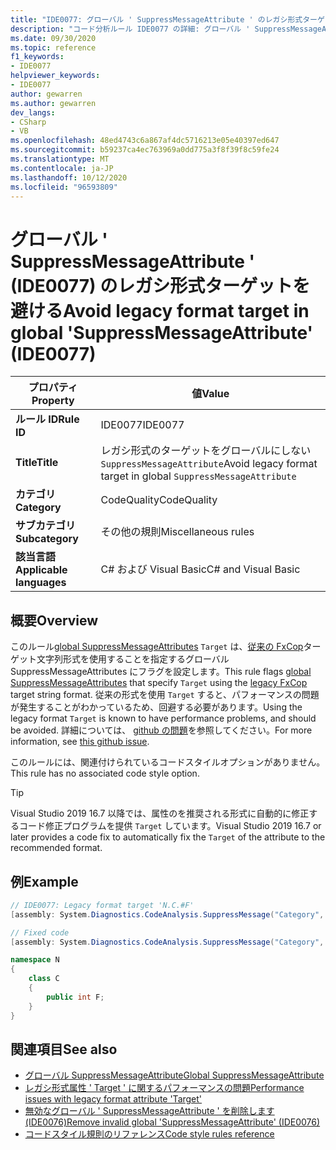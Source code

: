 ```yaml
---
title: "IDE0077: グローバル ' SuppressMessageAttribute ' のレガシ形式ターゲットを避けてください"
description: "コード分析ルール IDE0077 の詳細: グローバル ' SuppressMessageAttribute ' でのレガシ形式ターゲットの回避"
ms.date: 09/30/2020
ms.topic: reference
f1_keywords:
- IDE0077
helpviewer_keywords:
- IDE0077
author: gewarren
ms.author: gewarren
dev_langs:
- CSharp
- VB
ms.openlocfilehash: 48ed4743c6a867af4dc5716213e05e40397ed647
ms.sourcegitcommit: b59237ca4ec763969a0dd775a3f8f39f8c59fe24
ms.translationtype: MT
ms.contentlocale: ja-JP
ms.lasthandoff: 10/12/2020
ms.locfileid: "96593809"
---
```

# <a name="avoid-legacy-format-target-in-global-suppressmessageattribute-ide0077"></a><span data-ttu-id="b92f6-103">グローバル ' SuppressMessageAttribute ' (IDE0077) のレガシ形式ターゲットを避ける</span><span class="sxs-lookup"><span data-stu-id="b92f6-103">Avoid legacy format target in global 'SuppressMessageAttribute' (IDE0077)</span></span>

|<span data-ttu-id="b92f6-104">プロパティ</span><span class="sxs-lookup"><span data-stu-id="b92f6-104">Property</span></span>|<span data-ttu-id="b92f6-105">値</span><span class="sxs-lookup"><span data-stu-id="b92f6-105">Value</span></span>|
|-|-|
| <span data-ttu-id="b92f6-106">**ルール ID**</span><span class="sxs-lookup"><span data-stu-id="b92f6-106">**Rule ID**</span></span> | <span data-ttu-id="b92f6-107">IDE0077</span><span class="sxs-lookup"><span data-stu-id="b92f6-107">IDE0077</span></span> |
| <span data-ttu-id="b92f6-108">**Title**</span><span class="sxs-lookup"><span data-stu-id="b92f6-108">**Title**</span></span> | <span data-ttu-id="b92f6-109">レガシ形式のターゲットをグローバルにしない `SuppressMessageAttribute`</span><span class="sxs-lookup"><span data-stu-id="b92f6-109">Avoid legacy format target in global `SuppressMessageAttribute`</span></span> |
| <span data-ttu-id="b92f6-110">**カテゴリ**</span><span class="sxs-lookup"><span data-stu-id="b92f6-110">**Category**</span></span> | <span data-ttu-id="b92f6-111">CodeQuality</span><span class="sxs-lookup"><span data-stu-id="b92f6-111">CodeQuality</span></span> |
| <span data-ttu-id="b92f6-112">**サブカテゴリ**</span><span class="sxs-lookup"><span data-stu-id="b92f6-112">**Subcategory**</span></span> | <span data-ttu-id="b92f6-113">その他の規則</span><span class="sxs-lookup"><span data-stu-id="b92f6-113">Miscellaneous rules</span></span> |
| <span data-ttu-id="b92f6-114">**該当言語**</span><span class="sxs-lookup"><span data-stu-id="b92f6-114">**Applicable languages**</span></span> | <span data-ttu-id="b92f6-115">C# および Visual Basic</span><span class="sxs-lookup"><span data-stu-id="b92f6-115">C# and Visual Basic</span></span> |

## <a name="overview"></a><span data-ttu-id="b92f6-116">概要</span><span class="sxs-lookup"><span data-stu-id="b92f6-116">Overview</span></span>

<span data-ttu-id="b92f6-117">このルール[global SuppressMessageAttributes](/visualstudio/code-quality/in-source-suppression-overview#global-level-suppressions) `Target` は、[従来の FxCop](/visualstudio/code-quality/migrate-from-legacy-analysis-to-fxcop-analyzers)ターゲット文字列形式を使用することを指定するグローバル SuppressMessageAttributes にフラグを設定します。</span><span class="sxs-lookup"><span data-stu-id="b92f6-117">This rule flags [global SuppressMessageAttributes](/visualstudio/code-quality/in-source-suppression-overview#global-level-suppressions) that specify `Target` using the [legacy FxCop](/visualstudio/code-quality/migrate-from-legacy-analysis-to-fxcop-analyzers) target string format.</span></span> <span data-ttu-id="b92f6-118">従来の形式を使用 `Target` すると、パフォーマンスの問題が発生することがわかっているため、回避する必要があります。</span><span class="sxs-lookup"><span data-stu-id="b92f6-118">Using the legacy format `Target` is known to have performance problems, and should be avoided.</span></span> <span data-ttu-id="b92f6-119">詳細については、 [github の問題](https://github.com/dotnet/roslyn/issues/44362)を参照してください。</span><span class="sxs-lookup"><span data-stu-id="b92f6-119">For more information, see [this github issue](https://github.com/dotnet/roslyn/issues/44362).</span></span>

<span data-ttu-id="b92f6-120">このルールには、関連付けられているコードスタイルオプションがありません。</span><span class="sxs-lookup"><span data-stu-id="b92f6-120">This rule has no associated code style option.</span></span>

> [!TIP]
>
> <span data-ttu-id="b92f6-121">Visual Studio 2019 16.7 以降では、属性のを推奨される形式に自動的に修正するコード修正プログラムを提供 `Target` しています。</span><span class="sxs-lookup"><span data-stu-id="b92f6-121">Visual Studio 2019 16.7 or later provides a code fix to automatically fix the `Target` of the attribute to the recommended format.</span></span>

## <a name="example"></a><span data-ttu-id="b92f6-122">例</span><span class="sxs-lookup"><span data-stu-id="b92f6-122">Example</span></span>

```csharp
// IDE0077: Legacy format target 'N.C.#F'
[assembly: System.Diagnostics.CodeAnalysis.SuppressMessage("Category", "Id: Title", Scope = "member", Target = "N.C.#F")]

// Fixed code
[assembly: System.Diagnostics.CodeAnalysis.SuppressMessage("Category", "Id: Title", Scope = "member", Target = "~F:N.C.F")]

namespace N
{
    class C
    {
        public int F;
    }
}
```

## <a name="see-also"></a><span data-ttu-id="b92f6-123">関連項目</span><span class="sxs-lookup"><span data-stu-id="b92f6-123">See also</span></span>

- [<span data-ttu-id="b92f6-124">グローバル SuppressMessageAttribute</span><span class="sxs-lookup"><span data-stu-id="b92f6-124">Global SuppressMessageAttribute</span></span>](/visualstudio/code-quality/in-source-suppression-overview#global-level-suppressions)
- [<span data-ttu-id="b92f6-125">レガシ形式属性 ' Target ' に関するパフォーマンスの問題</span><span class="sxs-lookup"><span data-stu-id="b92f6-125">Performance issues with legacy format attribute 'Target'</span></span>](https://github.com/dotnet/roslyn/issues/44362)
- [<span data-ttu-id="b92f6-126">無効なグローバル ' SuppressMessageAttribute ' を削除します (IDE0076)</span><span class="sxs-lookup"><span data-stu-id="b92f6-126">Remove invalid global 'SuppressMessageAttribute' (IDE0076)</span></span>](ide0076.md)
- [<span data-ttu-id="b92f6-127">コードスタイル規則のリファレンス</span><span class="sxs-lookup"><span data-stu-id="b92f6-127">Code style rules reference</span></span>](index.md)
